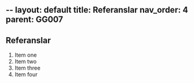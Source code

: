 --
layout: default
title: Referanslar
nav_order: 4
parent: GG007
---

## Referanslar

1.  Item one
1.  Item two
1.  Item three
1.  Item four